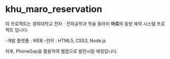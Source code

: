 # khu_maro_reservation

이 프로젝트는 경희대학교 전자ㆍ전파공학과 학술 동아리 **마로**의
동방 예약 시스템 프로젝트 입니다.

-개발 플랫폼 : WEB
-언어 : HTML5, CSS3, Node.js

차후, PhoneGap을 활용하여 웹앱으로 발전시킬 예정입니다.
